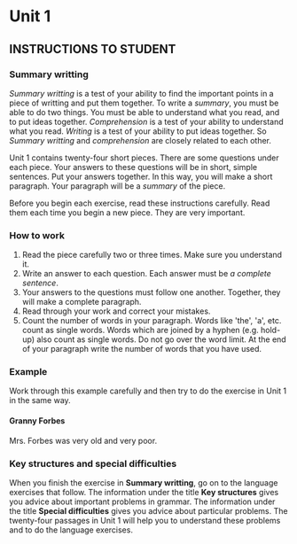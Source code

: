 # Unit 1

## INSTRUCTIONS TO STUDENT

### Summary writting

*Summary writting* is a test of your ability to find the important points in a piece of writting and put them together. To write a *summary*, you must be able to do two things. You must be able to understand what you read, and to put ideas together. *Comprehension* is a test of your ability to understand what you read. *Writing* is a test of your ability to put ideas together. So *Summary writting* and *comprehension* are closely related to each other.

Unit 1 contains twenty-four short pieces. There are some questions under each piece. Your answers to these questions will be in short, simple sentences. Put your answers together. In this way, you will make a short paragraph. Your paragraph will be a *summary* of the piece.

Before you begin each exercise, read these instructions carefully. Read them each time you begin a new piece. They are very important.

### How to work

1. Read the piece carefully two or three times. Make sure you understand it.
2. Write an answer to each question. Each answer must be *a complete sentence*.
3. Your answers to the questions must follow one another. Together, they will make a complete paragraph.
4. Read through your work and correct your mistakes.
5. Count the number of words in your paragraph. Words like 'the', 'a', etc. count as single words. Words which are joined by a hyphen (e.g. hold-up) also count as single words. Do not go over the word limit. At the end of your paragraph write the number of words that you have used.

### Example

Work through this example carefully and then try to do the exercise in Unit 1 in the same way.

#### Granny Forbes

Mrs. Forbes was very old and very poor.

### Key structures and special difficulties

When you finish the exercise in **Summary writting**, go on to the language exercises that follow. The information under the title **Key structures** gives you advice about important problems in grammar. The information under the title **Special difficulties** gives you advice about particular problems. The twenty-four passages in Unit 1 will help you to understand these problems and to do the language exercises.
